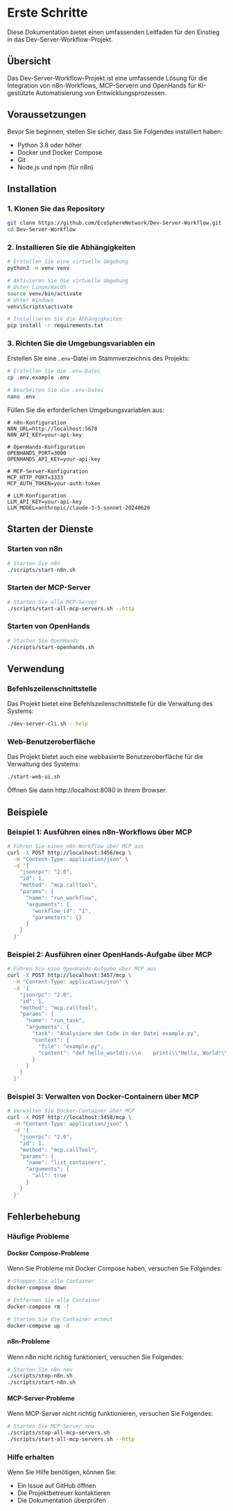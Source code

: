 # Erste Schritte

Diese Dokumentation bietet einen umfassenden Leitfaden für den Einstieg in das Dev-Server-Workflow-Projekt.

## Übersicht

Das Dev-Server-Workflow-Projekt ist eine umfassende Lösung für die Integration von n8n-Workflows, MCP-Servern und OpenHands für KI-gestützte Automatisierung von Entwicklungsprozessen.

## Voraussetzungen

Bevor Sie beginnen, stellen Sie sicher, dass Sie Folgendes installiert haben:

- Python 3.8 oder höher
- Docker und Docker Compose
- Git
- Node.js und npm (für n8n)

## Installation

### 1. Klonen Sie das Repository

```bash
git clone https://github.com/EcoSphereNetwork/Dev-Server-Workflow.git
cd Dev-Server-Workflow
```

### 2. Installieren Sie die Abhängigkeiten

```bash
# Erstellen Sie eine virtuelle Umgebung
python3 -m venv venv

# Aktivieren Sie die virtuelle Umgebung
# Unter Linux/macOS
source venv/bin/activate
# Unter Windows
venv\Scripts\activate

# Installieren Sie die Abhängigkeiten
pip install -r requirements.txt
```

### 3. Richten Sie die Umgebungsvariablen ein

Erstellen Sie eine `.env`-Datei im Stammverzeichnis des Projekts:

```bash
# Erstellen Sie die .env-Datei
cp .env.example .env

# Bearbeiten Sie die .env-Datei
nano .env
```

Füllen Sie die erforderlichen Umgebungsvariablen aus:

```
# n8n-Konfiguration
N8N_URL=http://localhost:5678
N8N_API_KEY=your-api-key

# OpenHands-Konfiguration
OPENHANDS_PORT=3000
OPENHANDS_API_KEY=your-api-key

# MCP-Server-Konfiguration
MCP_HTTP_PORT=3333
MCP_AUTH_TOKEN=your-auth-token

# LLM-Konfiguration
LLM_API_KEY=your-api-key
LLM_MODEL=anthropic/claude-3-5-sonnet-20240620
```

## Starten der Dienste

### Starten von n8n

```bash
# Starten Sie n8n
./scripts/start-n8n.sh
```

### Starten der MCP-Server

```bash
# Starten Sie alle MCP-Server
./scripts/start-all-mcp-servers.sh --http
```

### Starten von OpenHands

```bash
# Starten Sie OpenHands
./scripts/start-openhands.sh
```

## Verwendung

### Befehlszeilenschnittstelle

Das Projekt bietet eine Befehlszeilenschnittstelle für die Verwaltung des Systems:

```bash
./dev-server-cli.sh --help
```

### Web-Benutzeroberfläche

Das Projekt bietet auch eine webbasierte Benutzeroberfläche für die Verwaltung des Systems:

```bash
./start-web-ui.sh
```

Öffnen Sie dann http://localhost:8080 in Ihrem Browser.

## Beispiele

### Beispiel 1: Ausführen eines n8n-Workflows über MCP

```bash
# Führen Sie einen n8n-Workflow über MCP aus
curl -X POST http://localhost:3456/mcp \
  -H "Content-Type: application/json" \
  -d '{
    "jsonrpc": "2.0",
    "id": 1,
    "method": "mcp.callTool",
    "params": {
      "name": "run_workflow",
      "arguments": {
        "workflow_id": "1",
        "parameters": {}
      }
    }
  }'
```

### Beispiel 2: Ausführen einer OpenHands-Aufgabe über MCP

```bash
# Führen Sie eine OpenHands-Aufgabe über MCP aus
curl -X POST http://localhost:3457/mcp \
  -H "Content-Type: application/json" \
  -d '{
    "jsonrpc": "2.0",
    "id": 1,
    "method": "mcp.callTool",
    "params": {
      "name": "run_task",
      "arguments": {
        "task": "Analysiere den Code in der Datei example.py",
        "context": {
          "file": "example.py",
          "content": "def hello_world():\\n    print(\\"Hello, World!\\")"
        }
      }
    }
  }'
```

### Beispiel 3: Verwalten von Docker-Containern über MCP

```bash
# Verwalten Sie Docker-Container über MCP
curl -X POST http://localhost:3458/mcp \
  -H "Content-Type: application/json" \
  -d '{
    "jsonrpc": "2.0",
    "id": 1,
    "method": "mcp.callTool",
    "params": {
      "name": "list_containers",
      "arguments": {
        "all": true
      }
    }
  }'
```

## Fehlerbehebung

### Häufige Probleme

#### Docker Compose-Probleme

Wenn Sie Probleme mit Docker Compose haben, versuchen Sie Folgendes:

```bash
# Stoppen Sie alle Container
docker-compose down

# Entfernen Sie alle Container
docker-compose rm -f

# Starten Sie die Container erneut
docker-compose up -d
```

#### n8n-Probleme

Wenn n8n nicht richtig funktioniert, versuchen Sie Folgendes:

```bash
# Starten Sie n8n neu
./scripts/stop-n8n.sh
./scripts/start-n8n.sh
```

#### MCP-Server-Probleme

Wenn MCP-Server nicht richtig funktionieren, versuchen Sie Folgendes:

```bash
# Starten Sie MCP-Server neu
./scripts/stop-all-mcp-servers.sh
./scripts/start-all-mcp-servers.sh --http
```

### Hilfe erhalten

Wenn Sie Hilfe benötigen, können Sie:

- Ein Issue auf GitHub öffnen
- Die Projektbetreuer kontaktieren
- Die Dokumentation überprüfen